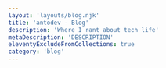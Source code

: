 ```yaml
---
layout: 'layouts/blog.njk'
title: 'antodev - Blog'
description: 'Where I rant about tech life'
metaDescription: 'DESCRIPTION'
eleventyExcludeFromCollections: true
category: 'blog'
---
```

